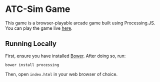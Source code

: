 # ATC-Sim Game

This game is a browser-playable arcade game built using Processing.JS. You can play the game live [here](http://philippeterson.com/games/atcsim/).

Running Locally
----

First, ensure you have installed [Bower](https://bower.io/). After doing so, run:

```
bower install processing
```

Then, open `index.html` in your web browser of choice.
